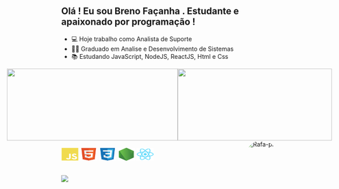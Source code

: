 ## Olá ! Eu sou Breno Façanha . Estudante e apaixonado por programação !


- 💻 Hoje trabalho como Analista de Suporte
- 👨‍🎓 Graduado em Analise e Desenvolvimento de Sistemas
- 📚 Estudando JavaScript, NodeJS, ReactJS, Html e Css

<div style="display: flex; align-items: center; justify-content: center;">
  <img height="168px" width="399px" src="https://github-readme-stats.vercel.app/api?username=breno-facanha&show_icons=true&theme=highcontrast&include_all_commits=true&count_private=true"/>
  <img height="168px" width="360px" src="https://github-readme-stats.vercel.app/api/top-langs/?username=breno-facanha&layout=compact&langs_count=7&theme=highcontrast"/>
</div>
 <img align="right" alt="Rafa-pic" height="180" style="border-radius:50px" src="https://user-images.githubusercontent.com/61479511/147576958-5607e7ba-f6d3-4842-997d-45954833c7a5.png" />
<div style="display: inline_block"><br>
  <img align="center" alt="Breno-Js" height="30" width="40" src="https://raw.githubusercontent.com/devicons/devicon/master/icons/javascript/javascript-plain.svg">
  <img align="center" alt="Breno-HTML" height="30" width="40" src="https://raw.githubusercontent.com/devicons/devicon/master/icons/html5/html5-original.svg">
  <img align="center" alt="Breno-CSS" height="30" width="40" src="https://raw.githubusercontent.com/devicons/devicon/master/icons/css3/css3-original.svg">
  <img align="center" alt="Breno-CSS" height="30" width="40" src="https://raw.githubusercontent.com/devicons/devicon/master/icons/nodejs/nodejs-original.svg">
  <img align="center" alt="Breno-CSS" height="30" width="40" src="https://raw.githubusercontent.com/devicons/devicon/master/icons/react/react-original.svg">
</div>
  
<div>
  <br/>
  <br/>
<a href="https://www.linkedin.com/in/breno-fa%C3%A7anha-5a57a3b6/" target="_blank"><img src="https://img.shields.io/badge/-LinkedIn-%230077B5?style=for-the-badge&logo=linkedin&logoColor=white" target="_blank"></a> 
 
</div>
  
  
